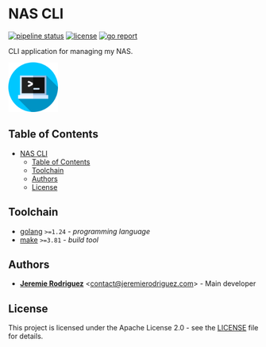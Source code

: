 # NAS CLI

[![pipeline status](https://github.com/jeremiergz/nas-cli/workflows/Build%20&%20Test%20&%20Release/badge.svg?branch=main)](https://github.com/jeremiergz/nas-cli/actions)
[![license](https://img.shields.io/badge/license-Apache--2.0-blue.svg)](https://github.com/jeremiergz/nas-cli/blob/main/LICENSE)
[![go report](https://goreportcard.com/badge/github.com/jeremiergz/nas-cli)](https://goreportcard.com/report/github.com/jeremiergz/nas-cli)

CLI application for managing my NAS.

<img alt="logo" src="https://github.com/jeremiergz/nas-cli/blob/main/logo.png?raw=true" width="100" />

## Table of Contents

- [NAS CLI](#nas-cli)
  - [Table of Contents](#table-of-contents)
  - [Toolchain](#toolchain)
  - [Authors](#authors)
  - [License](#license)

## Toolchain

- [golang](https://go.dev) `>=1.24` - _programming language_
- [make](https://www.gnu.org/software/make) `>=3.81` - _build tool_

## Authors

- [**Jeremie Rodriguez**](https://github.com/jeremiergz) &lt;[contact@jeremierodriguez.com](mailto:contact@jeremierodriguez.com)&gt; - Main developer

## License

This project is licensed under the Apache License 2.0 - see the [LICENSE](https://github.com/jeremiergz/nas-cli/blob/main/LICENSE) file for details.
